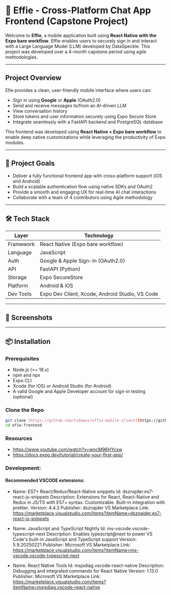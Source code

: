 # 📱 Effie - Cross-Platform Chat App Frontend (Capstone Project)

Welcome to **Effie**, a mobile application built using **React Native with the Expo bare workflow**. Effie enables users to securely sign in and interact with a Large Language Model (LLM) developed by DataSpeckle. This project was developed over a 4-month capstone period using agile methodologies.

---

## Project Overview

Efie provides a clean, user-friendly mobile interface where users can:

- Sign in using **Google** or **Apple** (OAuth2.0)
- Send and receive messages to/from an AI-driven LLM
- View conversation history
- Store tokens and user information securely using Expo Secure Store
- Integrate seamlessly with a FastAPI backend and PostgreSQL database

This frontend was developed using **React Native + Expo bare workflow** to enable deep native customizations while leveraging the productivity of Expo modules.

---

## 🎯 Project Goals

- Deliver a fully functional frontend app with cross-platform support (iOS and Android)
- Build a scalable authentication flow using native SDKs and OAuth2
- Provide a smooth and engaging UX for real-time AI chat interactions
- Collaborate with a team of 4 contributors using Agile methodology

---

## 🛠️ Tech Stack

| Layer        | Technology                                      |
|--------------|--------------------------------------------------|
| Framework    | React Native (Expo bare workflow)                |
| Language     | JavaScript                                       |
| Auth         | Google & Apple Sign-In (OAuth2.0)                |
| API          | FastAPI (Python)                                 |
| Storage      | Expo SecureStore                                 |
| Platform     | Android & iOS                                    |
| Dev Tools    | Expo Dev Client, Xcode, Android Studio, VS Code  |

---

## 📸 Screenshots

---

## 📦 Installation

### Prerequisites

- Node.js (>= 18.x)
- npm and npx
- Expo CLI
- Xcode (for iOS) or Android Studio (for Android)
- A valid Google and Apple Developer account for sign-in testing (optional)

### Clone the Repo

```bash
git clone [https://github.com/tsdamas/effie-mobile-client](https://github.com/tsdamas/effie-mobile-client)
cd efie-frontend
```

### Resources

- https://www.youtube.com/watch?v=wncM96HYcxw
- https://docs.expo.dev/tutorial/create-your-first-app/


### Development:
#### Recommended VSCODE extensions:
- Name: ES7+ React/Redux/React-Native snippets
Id: dsznajder.es7-react-js-snippets
Description: Extensions for React, React-Native and Redux in JS/TS with ES7+ syntax. Customizable. Built-in integration with prettier.
Version: 4.4.3
Publisher: dsznajder
VS Marketplace Link: https://marketplace.visualstudio.com/items?itemName=dsznajder.es7-react-js-snippets

- Name: JavaScript and TypeScript Nightly
Id: ms-vscode.vscode-typescript-next
Description: Enables typescript@next to power VS Code's built-in JavaScript and TypeScript support
Version: 5.9.20250221
Publisher: Microsoft
VS Marketplace Link: https://marketplace.visualstudio.com/items?itemName=ms-vscode.vscode-typescript-next

- Name: React Native Tools
Id: msjsdiag.vscode-react-native
Description: Debugging and integrated commands for React Native
Version: 1.13.0
Publisher: Microsoft
VS Marketplace Link: https://marketplace.visualstudio.com/items?itemName=msjsdiag.vscode-react-native
